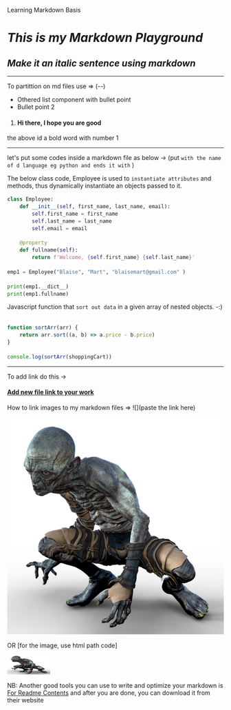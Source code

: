 Learning Markdown Basis

# *This is my Markdown Playground* 

 ## _Make it an italic sentence using markdown_

--- 
To partittion on md files use => (--)

- Othered list component with bullet point
- Bullet point 2

1. #### **Hi there, I hope you are good**
 the above id a bold word with number 1

---

let's put some codes inside a markdown file as below -> (put ``` with the name of d language eg python and ends it with ``` )

The below class code, Employee is used to `instantiate attributes` and methods,
 thus dynamically instantiate an objects passed to it.
```python
class Employee:
    def __init__(self, first_name, last_name, email):
        self.first_name = first_name
        self.last_name = last_name
        self.email = email
        
    @property
    def fullname(self):
        return f'Welcome, {self.first_name} {self.last_name}'

emp1 = Employee("Blaise", "Mart", "blaisemart@gmail.com" )

print(emp1.__dict__)
print(emp1.fullname)

```
Javascript function that `sort out data` in a given array of
nested objects. -:)

```javaScript

function sortArr(arr) {
    return arr.sort((a, b) => a.price - b.price)
}

console.log(sortArr(shoppingCart))

```

---
To add link do this -> []()

#### [Add new file link to your work](https://github.com/Blaise-93/build-a-playing-game-1)

How to link images to my markdown files => ![](paste the link here)

![Image Link](https://github.com/Blaise-93/build-a-playing-game-1/blob/master/images/goblin.png)


OR [for the image, use html path code]

<img src="https://github.com/Blaise-93/build-a-playing-game-1/blob/master/images/goblin.png" width="100" height="45"/>

NB:
Another good tools you can use to write and optimize your markdown is [For Readme Contents](https://readme.so/editor) and after you are done, you can download it from their website











